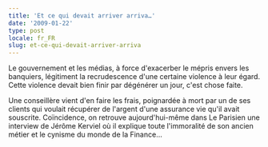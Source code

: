 ```yaml
---
title: 'Et ce qui devait arriver arriva…'
date: '2009-01-22'
type: post
locale: fr_FR
slug: et-ce-qui-devait-arriver-arriva
---
```


Le gouvernement et les médias, à force d'exacerber le mépris envers les banquiers, légitiment la recrudescence d'une certaine violence à leur égard. Cette violence devait bien finir par dégénérer un jour, c'est chose faite.

<!-- more -->

Une conseillère vient d'en faire les frais, poignardée à mort par un de ses clients qui voulait récupérer de l'argent d'une assurance vie qu'il avait souscrite. Coïncidence, on retrouve aujourd'hui-même dans Le Parisien une interview de Jérôme Kerviel où il explique toute l'immoralité de son ancien métier et le cynisme du monde de la Finance…
